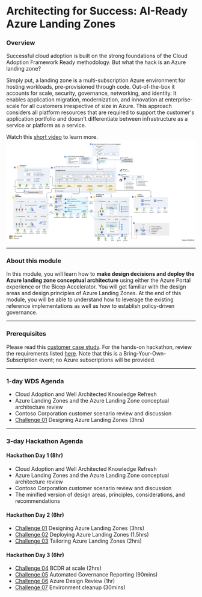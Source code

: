 # Architecting for Success: AI-Ready Azure Landing Zones

### Overview

Successful cloud adoption is built on the strong foundations of the Cloud Adoption Framework Ready methodology. But what the hack is an Azure landing zone?

Simply put, a landing zone is a multi-subscription Azure environment for hosting workloads, pre-provisioned through code. Out-of-the-box it accounts for scale, security, governance, networking, and identity. It enables application migration, modernization, and innovation at enterprise-scale for all customers irrespective of size in Azure. This approach considers all platform resources that are required to support the customer's application portfolio and doesn't differentiate between infrastructure as a service or platform as a service.

Watch this [short video](https://www.youtube.com/watch?v=VTnqUDMchXA) to learn more.
![Azure Landing Zone Conceptual Architecture](./images/alz_accelerator.png)

---

### About this module

In this module, you will learn how to **make design decisions and deploy the Azure landing zone conceptual architecture** using either the Azure Portal experience or the Bicep Accelerator. You will get familiar with the design areas and design principles of Azure Landing Zones. At the end of this module, you will be able to understand how to leverage the existing reference implementations as well as how to establish policy-driven governance.

---

### Prerequisites

Please read this [customer case study](./docs/contoso-alz-customer-scenario.md). For the hands-on hackathon, review the requirements listed [here](./challenges/requirements.md). Note that this is a Bring-Your-Own-Subscription event; no Azure subscriptions will be provided.

---

### 1-day WDS Agenda

- Cloud Adoption and Well Architected Knowledge Refresh
- Azure Landing Zones and the Azure Landing Zone conceptual architecture review
- Contoso Corporation customer scenario review and discussion
- [Challenge 01](./challenges/challenge1.md) Designing Azure Landing Zones (3hrs)

---

### 3-day Hackathon Agenda

#### Hackathon Day 1 (8hr)

- Cloud Adoption and Well Architected Knowledge Refresh
- Azure Landing Zones and the Azure Landing Zone conceptual architecture review
- Contoso Corporation customer scenario review and discussion
- The minified version of design areas, principles, considerations, and recommendations

#### Hackathon Day 2 (6hr)

- [Challenge 01](./challenges/challenge1.md) Designing Azure Landing Zones (3hrs)
- [Challenge 02](./challenges/challenge2.md) Deploying Azure Landing Zones (1.5hrs)
- [Challenge 03](./challenges/challenge3.md) Tailoring Azure Landing Zones (2hrs)

#### Hackathon Day 3 (6hr)

- [Challenge 04](./challenges/challenge4.md) BCDR at scale (2hrs)
- [Challenge 05](./challenges/challenge5.md) Automated Governance Reporting (90mins)
- [Challenge 06](./challenges/challenge6.md) Azure Design Review (1hr)
- [Challenge 07](./challenges/challenge7.md) Environment cleanup (30mins)
